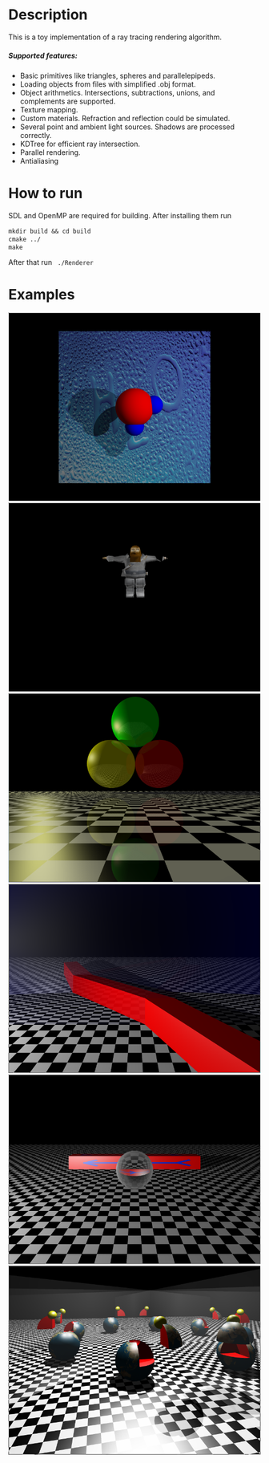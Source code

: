 # Description
This is a toy implementation of a ray tracing rendering algorithm.

##### Supported features:
* Basic primitives like triangles, spheres and parallelepipeds.
* Loading objects from files with simplified .obj format.
* Object arithmetics. Intersections, subtractions, unions, and complements are supported.
* Texture mapping.
* Custom materials. Refraction and reflection could be simulated.
* Several point and ambient light sources. Shadows are processed correctly.
* KDTree for efficient ray intersection.
* Parallel rendering.
* Antialiasing

# How to run
SDL and OpenMP are required for building. After installing them run

    mkdir build && cd build
    cmake ../
    make
    
After that run <code> ./Renderer </code>

# Examples
![](screenshots/scene1.png)
![](screenshots/scene2.png)
![](screenshots/scene3.png)
![](screenshots/scene4.png)
![](screenshots/scene5.png)
![](screenshots/scene6.png)
